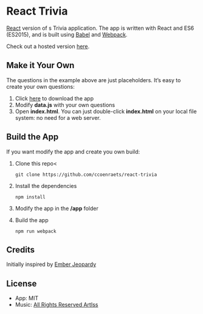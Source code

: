 # React Trivia

[React](https://facebook.github.io/react/) version of s Trivia application. The app is written with React and ES6 (ES2015), and is built using [Babel](https://babeljs.io/) and [Webpack](https://webpack.github.io/).

Check out a hosted version [here](http://react-trivia.herokuapp.com).

## Make it Your Own

The questions in the example above are just placeholders. It’s easy to create your own questions:

1. Click <a href="">here</a> to download the app
1. Modify **data.js** with your own questions
1. Open **index.html**. You can just double-click **index.html** on your local file system: no need for a web server.


## Build the App

If you want modify the app and create you own build:

1. Clone this repo<
    ```
    git clone https://github.com/ccoenraets/react-trivia
    ```

1. Install the dependencies
    ``` 
    npm install
    ```

1. Modify the app in the **/app** folder

1. Build the app
    ```
    npm run webpack	
    ```

## Credits
Initially inspired by [Ember Jeopardy](https://github.com/machty/ember-jeopardy)

## License

- App: MIT
- Music: [All Rights Reserved ArtIss](https://audiojungle.net/item/motivational-jingle/833613) 
